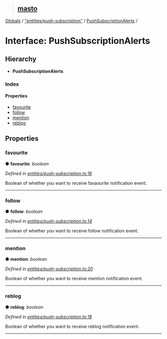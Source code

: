 > ## [masto](../README.md)

[Globals](../globals.md) / ["entities/push-subscription"](../modules/_entities_push_subscription_.md) / [PushSubscriptionAlerts](_entities_push_subscription_.pushsubscriptionalerts.md) /

# Interface: PushSubscriptionAlerts

## Hierarchy

* **PushSubscriptionAlerts**

### Index

#### Properties

* [favourite](_entities_push_subscription_.pushsubscriptionalerts.md#favourite)
* [follow](_entities_push_subscription_.pushsubscriptionalerts.md#follow)
* [mention](_entities_push_subscription_.pushsubscriptionalerts.md#mention)
* [reblog](_entities_push_subscription_.pushsubscriptionalerts.md#reblog)

## Properties

###  favourite

● **favourite**: *boolean*

*Defined in [entities/push-subscription.ts:16](https://github.com/neet/masto.js/blob/3506035/src/entities/push-subscription.ts#L16)*

Boolean of whether you want to receive favaourite notification event.

___

###  follow

● **follow**: *boolean*

*Defined in [entities/push-subscription.ts:14](https://github.com/neet/masto.js/blob/3506035/src/entities/push-subscription.ts#L14)*

Boolean of whether you want to receive follow notification event.

___

###  mention

● **mention**: *boolean*

*Defined in [entities/push-subscription.ts:20](https://github.com/neet/masto.js/blob/3506035/src/entities/push-subscription.ts#L20)*

Boolean of whether you want to receive mention notification event.

___

###  reblog

● **reblog**: *boolean*

*Defined in [entities/push-subscription.ts:18](https://github.com/neet/masto.js/blob/3506035/src/entities/push-subscription.ts#L18)*

Boolean of whether you want to receive reblog notification event.

___